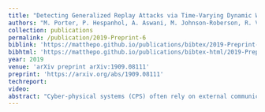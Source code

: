 ```yaml
---
title: "Detecting Generalized Replay Attacks via Time-Varying Dynamic Watermarking"
authors: "M. Porter, P. Hespanhol, A. Aswani, M. Johnson-Roberson, R. Vasudevan, A. Aswani"
collection: publications
permalink: /publication/2019-Preprint-6
biblink: 'https://matthepo.github.io/publications/bibtex/2019-Preprint-6.txt'
bibhtml: 'https://matthepo.github.io/publications/bibtex-html/2019-Preprint-5.html'
year: 2019
venue: 'arXiv preprint arXiv:1909.08111'
preprint: 'https://arxiv.org/abs/1909.08111'
techreport:
video:
abstract: "Cyber-physical systems (CPS) often rely on external communication for supervisory control or sensing. Unfortunately, these communications render the system vulnerable to cyber-attacks. Attacks that alter messages, such as replay attacks that record measurement signals and then play them back to the system, can cause devastating effects. Dynamic Watermarking methods, which inject a private excitation into control inputs to secure resulting measurement signals, have begun addressing the challenges of detecting these attacks, but have been restricted to linear time invariant (LTI) systems. Though LTI models are sufficient for some applications, other CPS, such as autonomous vehicles, require more complex models. This paper develops a linear time-varying (LTV) extension to previous Dynamic Watermarking methods by designing a matrix normalization factor to accommodate the temporal changes in the system. Implementable tests are provided with considerations for real-world systems. The proposed method is then shown to be able to detect generalized replay attacks both in theory and in simulation using a LTV vehicle model."
---
```

